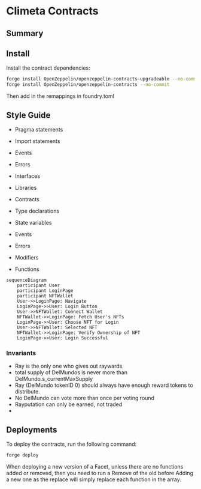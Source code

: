 # Climeta Contracts

## Summary



## Install

Install the contract dependencies:

```bash
forge install OpenZeppelin/openzeppelin-contracts-upgradeable --no-commit
forge install OpenZeppelin/openzeppelin-contracts --no-commit
```

Then add in the remappings in foundry.toml


## Style Guide

* Pragma statements
* Import statements
* Events
* Errors
* Interfaces
* Libraries
* Contracts

* Type declarations
* State variables
* Events
* Errors
* Modifiers
* Functions

```mermaid
sequenceDiagram
    participant User
    participant LoginPage
    participant NFTWallet
    User->>LoginPage: Navigate
    LoginPage->>User: Login Button 
    User->>NFTWallet: Connect Wallet
    NFTWallet->>LoginPage: Fetch User's NFTs
    LoginPage->>User: Choose NFT for Login
    User->>NFTWallet: Selected NFT
    NFTWallet->>LoginPage: Verify Ownership of NFT
    LoginPage->>User: Login Successful
```

### Invariants

 * Ray is the only one who gives out raywards
 * total supply of DelMundos is never more than DelMundo.s_currentMaxSupply
 * Ray (DelMundo tokenID 0) should always have enough reward tokens to distribute.
 * No DelMundo can vote more than once per voting round
 * Rayputation can only be earned, not traded
 * 


## Deployments

To deploy the contracts, run the following command:

```bash
forge deploy
```



When deploying a new version of a Facet, unless there are no functions added or removed, then you need to run a Remove of the old before 
Adding a new one as the replace will simply replace each function in the array. 